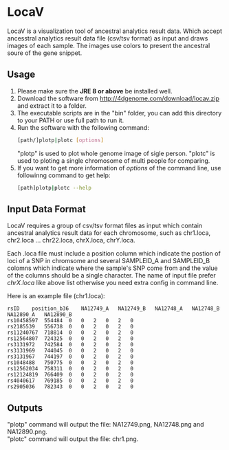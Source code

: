 # LocaV

LocaV is a visualization tool of ancestral analytics result data.
Which accept ancesstral analytics result data file (csv/tsv format) as input and draws images of each sample.
The images use colors to present the ancestral soure of the gene snippet.

## Usage

1. Please make sure the **JRE 8 or above** be installed well.
2. Download the software from http://4dgenome.com/download/locav.zip and extract it to a folder.
3. The executable scripts are in the "bin" folder, you can add this directory to your PATH or use full path to run it.
4. Run the software with the following command:
    ```bash
    [path/]plotp|plotc [options]
    ```
    "plotp" is used to plot whole genome image of sigle person.
    "plotc" is used to ploting a single chromosome of multi people for comparing.
5. If you want to get more information of *options* of the command line, use followinng command to get help:
    ```bash
    [path]plotp|plotc --help
    ```

## Input Data Format

LocaV requires a group of csv/tsv format files as input which contain ancestral analytics result data for each chromosome, such as chr1.loca, chr2.loca ... chr22.loca, chrX.loca, chrY.loca.

Each .loca file must include a position column which indicate the postion of loci of a SNP in chromsome and several SAMPLEID_A and SAMPLEID_B colomns which indicate where the sample's SNP come from and the value of the columns should be a single character. The name of input file prefer *chrX.loca* like above list otherwise you need extra config in command line.

Here is an example file (chr1.loca):

```tsv
rsID	position_b36	NA12749_A	NA12749_B	NA12748_A	NA12748_B	NA12890_A	NA12890_B
rs10458597	554484	0	0	2	0	2	0
rs2185539	556738	0	0	2	0	2	0
rs11240767	718814	0	0	2	0	2	0
rs12564807	724325	0	0	2	0	2	0
rs3131972	742584	0	0	2	0	2	0
rs3131969	744045	0	0	2	0	2	0
rs3131967	744197	0	0	2	0	2	0
rs1048488	750775	0	0	2	0	2	0
rs12562034	758311	0	0	2	0	2	0
rs12124819	766409	0	0	2	0	2	0
rs4040617	769185	0	0	2	0	2	0
rs2905036	782343	0	0	2	0	2	0
```

## Outputs

"plotp" command will output the file: NA12749.png, NA12748.png and NA12890.png.  
"plotc" command will output the file: chr1.png.